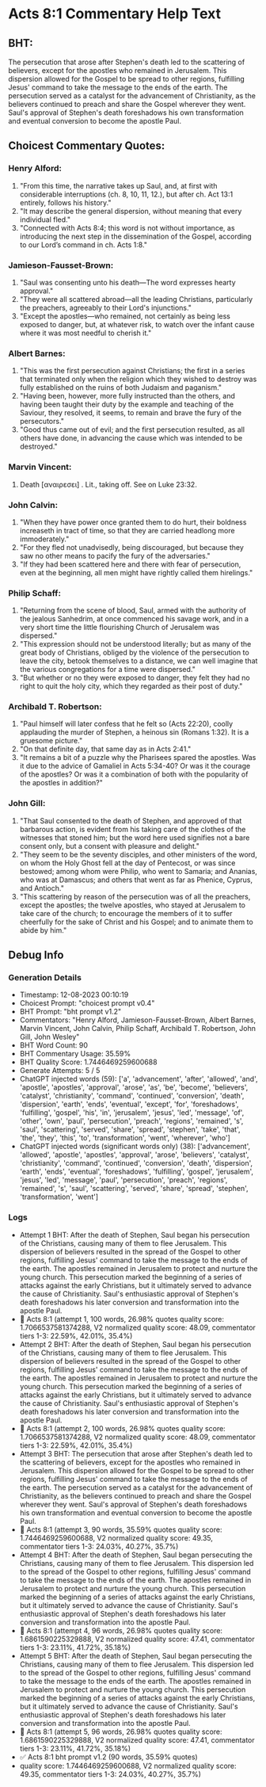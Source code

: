 # Acts 8:1 Commentary Help Text

## BHT:
The persecution that arose after Stephen's death led to the scattering of believers, except for the apostles who remained in Jerusalem. This dispersion allowed for the Gospel to be spread to other regions, fulfilling Jesus' command to take the message to the ends of the earth. The persecution served as a catalyst for the advancement of Christianity, as the believers continued to preach and share the Gospel wherever they went. Saul's approval of Stephen's death foreshadows his own transformation and eventual conversion to become the apostle Paul.

## Choicest Commentary Quotes:
### Henry Alford:
1. "From this time, the narrative takes up Saul, and, at first with considerable interruptions (ch. 8, 10, 11, 12.), but after ch. Act 13:1 entirely, follows his history."
2. "It may describe the general dispersion, without meaning that every individual fled."
3. "Connected with Acts 8:4; this word is not without importance, as introducing the next step in the dissemination of the Gospel, according to our Lord’s command in ch. Acts 1:8."

### Jamieson-Fausset-Brown:
1. "Saul was consenting unto his death—The word expresses hearty approval."
2. "They were all scattered abroad—all the leading Christians, particularly the preachers, agreeably to their Lord's injunctions."
3. "Except the apostles—who remained, not certainly as being less exposed to danger, but, at whatever risk, to watch over the infant cause where it was most needful to cherish it."

### Albert Barnes:
1. "This was the first persecution against Christians; the first in a series that terminated only when the religion which they wished to destroy was fully established on the ruins of both Judaism and paganism."
2. "Having been, however, more fully instructed than the others, and having been taught their duty by the example and teaching of the Saviour, they resolved, it seems, to remain and brave the fury of the persecutors."
3. "Good thus came out of evil; and the first persecution resulted, as all others have done, in advancing the cause which was intended to be destroyed."

### Marvin Vincent:
1. Death [αναιρεσει] . Lit., taking off. See on Luke 23:32.


### John Calvin:
1. "When they have power once granted them to do hurt, their boldness increaseth in tract of time, so that they are carried headlong more immoderately."
2. "For they fled not unadvisedly, being discouraged, but because they saw no other means to pacify the fury of the adversaries."
3. "If they had been scattered here and there with fear of persecution, even at the beginning, all men might have rightly called them hirelings."

### Philip Schaff:
1. "Returning from the scene of blood, Saul, armed with the authority of the jealous Sanhedrim, at once commenced his savage work, and in a very short time the little flourishing Church of Jerusalem was dispersed."
2. "This expression should not be understood literally; but as many of the great body of Christians, obliged by the violence of the persecution to leave the city, betook themselves to a distance, we can well imagine that the various congregations for a time were dispersed."
3. "But whether or no they were exposed to danger, they felt they had no right to quit the holy city, which they regarded as their post of duty."

### Archibald T. Robertson:
1. "Paul himself will later confess that he felt so (Acts 22:20), coolly applauding the murder of Stephen, a heinous sin (Romans 1:32). It is a gruesome picture." 
2. "On that definite day, that same day as in Acts 2:41."
3. "It remains a bit of a puzzle why the Pharisees spared the apostles. Was it due to the advice of Gamaliel in Acts 5:34-40? Or was it the courage of the apostles? Or was it a combination of both with the popularity of the apostles in addition?"

### John Gill:
1. "That Saul consented to the death of Stephen, and approved of that barbarous action, is evident from his taking care of the clothes of the witnesses that stoned him; but the word here used signifies not a bare consent only, but a consent with pleasure and delight."
2. "They seem to be the seventy disciples, and other ministers of the word, on whom the Holy Ghost fell at the day of Pentecost, or was since bestowed; among whom were Philip, who went to Samaria; and Ananias, who was at Damascus; and others that went as far as Phenice, Cyprus, and Antioch."
3. "This scattering by reason of the persecution was of all the preachers, except the apostles; the twelve apostles, who stayed at Jerusalem to take care of the church; to encourage the members of it to suffer cheerfully for the sake of Christ and his Gospel; and to animate them to abide by him."


## Debug Info
### Generation Details
- Timestamp: 12-08-2023 00:10:19
- Choicest Prompt: "choicest prompt v0.4"
- BHT Prompt: "bht prompt v1.2"
- Commentators: "Henry Alford, Jamieson-Fausset-Brown, Albert Barnes, Marvin Vincent, John Calvin, Philip Schaff, Archibald T. Robertson, John Gill, John Wesley"
- BHT Word Count: 90
- BHT Commentary Usage: 35.59%
- BHT Quality Score: 1.7446469259600688
- Generate Attempts: 5 / 5
- ChatGPT injected words (59):
	['a', 'advancement', 'after', 'allowed', 'and', 'apostle', 'apostles', 'approval', 'arose', 'as', 'be', 'become', 'believers', 'catalyst', 'christianity', 'command', 'continued', 'conversion', 'death', 'dispersion', 'earth', 'ends', 'eventual', 'except', 'for', 'foreshadows', 'fulfilling', 'gospel', 'his', 'in', 'jerusalem', 'jesus', 'led', 'message', 'of', 'other', 'own', 'paul', 'persecution', 'preach', 'regions', 'remained', 's', 'saul', 'scattering', 'served', 'share', 'spread', 'stephen', 'take', 'that', 'the', 'they', 'this', 'to', 'transformation', 'went', 'wherever', 'who']
- ChatGPT injected words (significant words only) (38):
	['advancement', 'allowed', 'apostle', 'apostles', 'approval', 'arose', 'believers', 'catalyst', 'christianity', 'command', 'continued', 'conversion', 'death', 'dispersion', 'earth', 'ends', 'eventual', 'foreshadows', 'fulfilling', 'gospel', 'jerusalem', 'jesus', 'led', 'message', 'paul', 'persecution', 'preach', 'regions', 'remained', 's', 'saul', 'scattering', 'served', 'share', 'spread', 'stephen', 'transformation', 'went']

### Logs
- Attempt 1 BHT: After the death of Stephen, Saul began his persecution of the Christians, causing many of them to flee Jerusalem. This dispersion of believers resulted in the spread of the Gospel to other regions, fulfilling Jesus' command to take the message to the ends of the earth. The apostles remained in Jerusalem to protect and nurture the young church. This persecution marked the beginning of a series of attacks against the early Christians, but it ultimately served to advance the cause of Christianity. Saul's enthusiastic approval of Stephen's death foreshadows his later conversion and transformation into the apostle Paul.
- 🔄 Acts 8:1 (attempt 1, 100 words, 26.98% quotes quality score: 1.7066537581374288, V2 normalized quality score: 48.09, commentator tiers 1-3: 22.59%, 42.01%, 35.4%)
- Attempt 2 BHT: After the death of Stephen, Saul began his persecution of the Christians, causing many of them to flee Jerusalem. This dispersion of believers resulted in the spread of the Gospel to other regions, fulfilling Jesus' command to take the message to the ends of the earth. The apostles remained in Jerusalem to protect and nurture the young church. This persecution marked the beginning of a series of attacks against the early Christians, but it ultimately served to advance the cause of Christianity. Saul's enthusiastic approval of Stephen's death foreshadows his later conversion and transformation into the apostle Paul.
- 🔄 Acts 8:1 (attempt 2, 100 words, 26.98% quotes quality score: 1.7066537581374288, V2 normalized quality score: 48.09, commentator tiers 1-3: 22.59%, 42.01%, 35.4%)
- Attempt 3 BHT: The persecution that arose after Stephen's death led to the scattering of believers, except for the apostles who remained in Jerusalem. This dispersion allowed for the Gospel to be spread to other regions, fulfilling Jesus' command to take the message to the ends of the earth. The persecution served as a catalyst for the advancement of Christianity, as the believers continued to preach and share the Gospel wherever they went. Saul's approval of Stephen's death foreshadows his own transformation and eventual conversion to become the apostle Paul.
- 🔄 Acts 8:1 (attempt 3, 90 words, 35.59% quotes quality score: 1.7446469259600688, V2 normalized quality score: 49.35, commentator tiers 1-3: 24.03%, 40.27%, 35.7%)
- Attempt 4 BHT: After the death of Stephen, Saul began persecuting the Christians, causing many of them to flee Jerusalem. This dispersion led to the spread of the Gospel to other regions, fulfilling Jesus' command to take the message to the ends of the earth. The apostles remained in Jerusalem to protect and nurture the young church. This persecution marked the beginning of a series of attacks against the early Christians, but it ultimately served to advance the cause of Christianity. Saul's enthusiastic approval of Stephen's death foreshadows his later conversion and transformation into the apostle Paul.
- 🔄 Acts 8:1 (attempt 4, 96 words, 26.98% quotes quality score: 1.6861590225329888, V2 normalized quality score: 47.41, commentator tiers 1-3: 23.11%, 41.72%, 35.18%)
- Attempt 5 BHT: After the death of Stephen, Saul began persecuting the Christians, causing many of them to flee Jerusalem. This dispersion led to the spread of the Gospel to other regions, fulfilling Jesus' command to take the message to the ends of the earth. The apostles remained in Jerusalem to protect and nurture the young church. This persecution marked the beginning of a series of attacks against the early Christians, but it ultimately served to advance the cause of Christianity. Saul's enthusiastic approval of Stephen's death foreshadows his later conversion and transformation into the apostle Paul.
- 🔄 Acts 8:1 (attempt 5, 96 words, 26.98% quotes quality score: 1.6861590225329888, V2 normalized quality score: 47.41, commentator tiers 1-3: 23.11%, 41.72%, 35.18%)
- ✅ Acts 8:1 bht prompt v1.2 (90 words, 35.59% quotes)
- quality score: 1.7446469259600688, V2 normalized quality score: 49.35, commentator tiers 1-3: 24.03%, 40.27%, 35.7%)